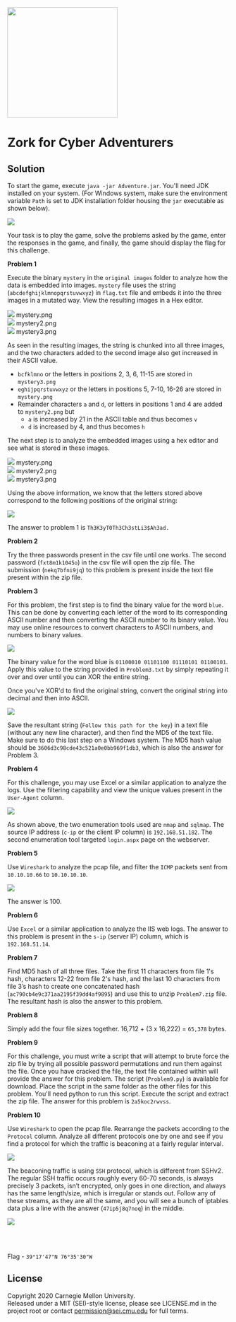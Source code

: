 <img src="../../../pc1-logo.png" height="250px">

# Zork for Cyber Adventurers

## Solution

To start the game, execute `java -jar Adventure.jar`. You'll need JDK installed on your system. (For Windows system, make sure the environment variable `Path` is set to JDK installation folder housing the `jar` executable as shown below). 

<img src="screenshots/Picture1.png">

Your task is to play the game, solve the problems asked by the game, enter the responses in the game, and finally, the game should display the flag for this challenge.

**Problem 1**

Execute the binary `mystery` in the `original images` folder to analyze how the data is embedded into images. `mystery` file uses the string (`abcdefghijklmnopqrstuvwxyz`) in `flag.txt` file and embeds it into the three images in a mutated way. View the resulting images in a Hex editor. 

<img src="screenshots/Picture2.png">            mystery.png 
<br>
<img src="screenshots/Picture3.png">            mystery2.png 
<br>
<img src="screenshots/Picture4.png">            mystery3.png 

As seen in the resulting images, the string is chunked into all three images, and the two characters added to the second image also get increased in their ASCII value.

* `bcfklmno` or the letters in positions 2, 3, 6, 11-15 are stored in `mystery3.png`
* `eghijpqrstuvwxyz` or the letters in positions 5, 7-10, 16-26 are stored in `mystery.png`
* Remainder characters `a` and `d`, or letters in positions 1 and 4 are added to `mystery2.png` but 
    * `a` is increased by 21 in the ASCII table and thus becomes `v`
    * `d` is increased by 4, and thus becomes `h`

The next step is to analyze the embedded images using a hex editor and see what is stored in these images.

<img src="screenshots/Picture5.png">            mystery.png 
<br>
<img src="screenshots/Picture6.png">            mystery2.png 
<br>
<img src="screenshots/Picture7.png">            mystery3.png 

Using the above information, we know that the letters stored above correspond to the following positions of the original string:

<img src="screenshots/Picture8.png">

The answer to problem 1 is `Th3K3yT0Th3Ch3stLi3$Ah3ad.`


**Problem 2**

Try the three passwords present in the csv file until one works. The second password (`fxt8m1k1045o`) in the csv file will open the zip file. The submission (`nekq7bfni9jq`) to this problem is present inside the text file present within the zip file.


**Problem 3**

For this problem, the first step is to find the binary value for the word `blue`. This can be done by converting each letter of the word to its corresponding ASCII number and then converting the ASCII number to its binary value. You may use online resources to convert characters to ASCII numbers, and numbers to binary values.

<img src="screenshots/Picture9.png">

The binary value for the word blue is `01100010 01101100 01110101 01100101`.
Apply this value to the string provided in `Problem3.txt` by simply repeating it over and over until you can XOR the entire string. 

Once you've XOR'd to find the original string, convert the original string into decimal and then into ASCII. 

<img src="screenshots/Picture10.png">

Save the resultant string (`Follow this path for the key`) in a text file (without any new line character), and then find the MD5 of the text file. Make sure to do this last step on a Windows system. The MD5 hash value should be `3606d3c98cde43c521a0e0bb969f1db3`, which is also the answer for Problem 3.


**Problem 4**

For this challenge, you may use Excel or a similar application to analyze the logs. Use the filtering capability and view the unique values present in the `User-Agent` column. 

<img src="screenshots/Picture11.png">

As shown above, the two enumeration tools used are `nmap` and `sqlmap`. The source IP address (`c-ip` or the client IP column) is `192.168.51.182`. The second enumeration tool targeted `login.aspx` page on the webserver.

**Problem 5**

Use `Wireshark` to analyze the pcap file, and filter the `ICMP` packets sent from `10.10.10.66` to `10.10.10.10`. 

<img src="screenshots/Picture12.png">

The answer is 100.

**Problem 6**

Use `Excel` or a similar application to analyze the IIS web logs. The answer to this problem is present in the `s-ip` (server IP) column, which is `192.168.51.14`.

**Problem 7**

Find MD5 hash of all three files. Take the first 11 characters from file 1's hash, characters 12-22 from file 2's hash, and the last 10 characters from file 3’s hash to create one concatenated hash (`ac790cb4e9c371aa2195f39dd4af9895`) and use this to unzip `Problem7.zip` file. The resultant hash is also the answer to this problem.

**Problem 8**

Simply add the four file sizes together. 16,712 + (3 x 16,222) = `65,378` bytes.

**Problem 9**

For this challenge, you must write a script that will attempt to brute force the zip file by trying all possible password permutations and run them against the file. Once you have cracked the file, the text file contained within will provide the answer for this problem. The script (`Problem9.py`) is available for download. Place the script in the same folder as the other files for this problem. You'll need python to run this script. Execute the script and extract the zip file. The answer for this problem is `2a5koc2rwvss`.

**Problem 10**

Use `Wireshark` to open the pcap file. Rearrange the packets according to the `Protocol` column. Analyze all different protocols one by one and see if you find a protocol for which the traffic is beaconing at a fairly regular interval. 

<img src="screenshots/Picture13.png">

The beaconing traffic is using `SSH` protocol, which is different from SSHv2. The regular SSH traffic occurs roughly every 60-70 seconds, is always precisely 3 packets, isn’t encrypted, only goes in one direction, and always has the same length/size, which is irregular or stands out. Follow any of these streams, as they are all the same, and you will see a bunch of iptables data plus a line with the answer (`47ip5j8q7noq`) in the middle. 

<img src="screenshots/Picture14.png">


<br><br>

Flag - `39°17'47"N 76°35'30"W`


## License
Copyright 2020 Carnegie Mellon University.  
Released under a MIT (SEI)-style license, please see LICENSE.md in the project root or contact permission@sei.cmu.edu for full terms.
